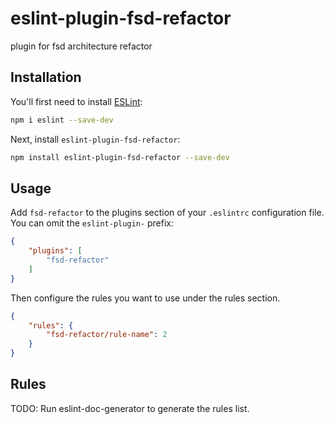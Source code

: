 # eslint-plugin-fsd-refactor

plugin for fsd architecture refactor

## Installation

You'll first need to install [ESLint](https://eslint.org/):

```sh
npm i eslint --save-dev
```

Next, install `eslint-plugin-fsd-refactor`:

```sh
npm install eslint-plugin-fsd-refactor --save-dev
```

## Usage

Add `fsd-refactor` to the plugins section of your `.eslintrc` configuration file. You can omit the `eslint-plugin-` prefix:

```json
{
    "plugins": [
        "fsd-refactor"
    ]
}
```


Then configure the rules you want to use under the rules section.

```json
{
    "rules": {
        "fsd-refactor/rule-name": 2
    }
}
```

## Rules

<!-- begin auto-generated rules list -->
TODO: Run eslint-doc-generator to generate the rules list.
<!-- end auto-generated rules list -->


